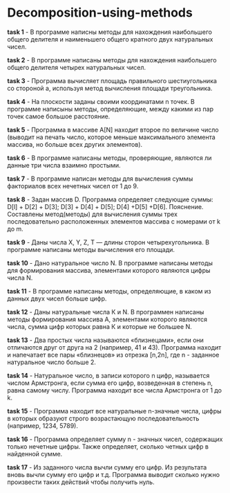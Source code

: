 # Decomposition-using-methods
**task 1** - В программе написны методы для нахождения наибольшего общего делителя и наименьшего общего кратного двух натуральных чисел.

**task 2** -  В программе написаны методы для нахождения наибольшего общего делителя четырех натуральных чисел.

**task 3** - Программа вычисляет площадь правильного шестиугольника со стороной а, используя метод вычисления площади треугольника.

**task 4** - На плоскости заданы своими координатами n точек. В программе написыны методы, определяющие, между какими из пар точек самое большое расстояние. 

**task 5** - Программа в массиве A[N] находит второе по величине число (выводит на печать число, которое меньше максимального элемента массива, но больше всех других элементов).

**task 6** - В программе написаны методы, проверяющие, являются ли данные три числа взаимно простыми.

**task 7** - В программе написан методы для вычисления суммы факториалов всех нечетных чисел от 1 до 9.

**task 8** - Задан массив D. Программа определяет следующие суммы: D[l] + D[2] + D[3]; D[3] + D[4] + D[5]; D[4] +D[5] +D[6]. Пояснение. Составлены метод(методы) для вычисления суммы трех последовательно расположенных элементов массива с номерами от k до m.

**task 9** - Даны числа X, Y, Z, Т — длины сторон четырехугольника. В программе написаны методы вычисления его площади.

**task 10** - Дано натуральное число N. В программе написаны методы для формирования массива, элементами которого являются цифры числа N.

**task 11** - В программе написаны методы, определяющие, в каком из данных двух чисел больше цифр.

**task 12** -  Даны натуральные числа К и N. В программен написаны методы формирования массива А, элементами которого являются числа, сумма цифр которых равна К и которые не большее N.

**task 13** -  Два простых числа называются «близнецами», если они отличаются друг от друга на 2 (например, 41 и 43). Программа находит и напечатает все пары «близнецов» из отрезка [n,2n], где n - заданное натуральное число больше 2. 

**task 14** - Натуральное число, в записи которого n цифр, называется числом Армстронга, если сумма его цифр, возведенная в степень n, равна самому числу. Программа находит все числа Армстронга от 1 до k.

**task 15** - Программа находит все натуральные n-значные числа, цифры в которых образуют строго возрастающую последовательность (например, 1234, 5789). 

**task 16** - Программа определяет сумму n - значных чисел, содержащих только нечетные цифры. Также определяет, сколько четных цифр в найденной сумме. 

**task 17** -  Из заданного числа вычли сумму его цифр. Из результата вновь вычли сумму его цифр и т.д. Программа выводит сколько нужно произвести таких действий чтобы получить нуль.





